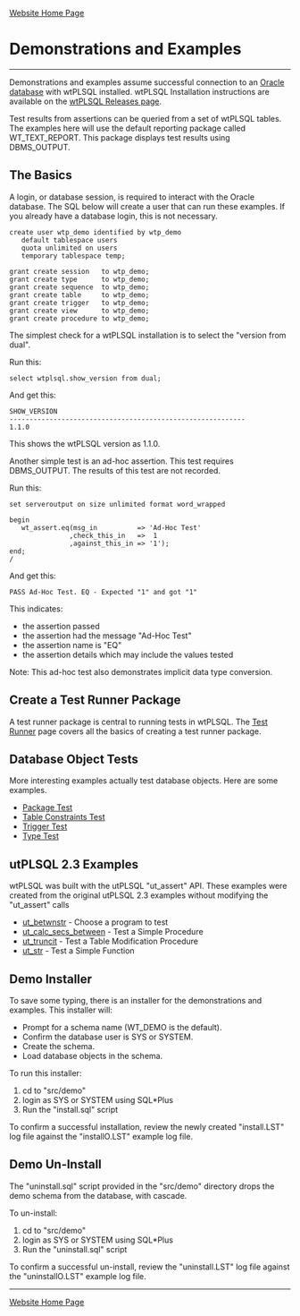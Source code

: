 [Website Home Page](../README.md)

# Demonstrations and Examples

---

Demonstrations and examples assume successful connection to an [Oracle database](http://www.oracle.com/technetwork/database/database-technologies/express-edition/overview/index.html) with wtPLSQL installed. wtPLSQL Installation instructions are available on the [wtPLSQL Releases page](https://github.com/DDieterich/wtPLSQL/releases).

Test results from assertions can be queried from a set of wtPLSQL tables. The examples here will use the default reporting package called WT_TEXT_REPORT.  This package displays test results using DBMS_OUTPUT.

## The Basics

A login, or database session, is required to interact with the Oracle database.  The SQL below will create a user that can run these examples.  If you already have a database login, this is not necessary.

```
create user wtp_demo identified by wtp_demo
   default tablespace users
   quota unlimited on users
   temporary tablespace temp;

grant create session   to wtp_demo;
grant create type      to wtp_demo;
grant create sequence  to wtp_demo;
grant create table     to wtp_demo;
grant create trigger   to wtp_demo;
grant create view      to wtp_demo;
grant create procedure to wtp_demo;
```

The simplest check for a wtPLSQL installation is to select the "version from dual".

Run this:

```
select wtplsql.show_version from dual;
```

And get this:

```
SHOW_VERSION
-----------------------------------------------------------
1.1.0
```

This shows the wtPLSQL version as 1.1.0.

Another simple test is an ad-hoc assertion. This test requires DBMS_OUTPUT. The results of this test are not recorded.

Run this:

```
set serveroutput on size unlimited format word_wrapped

begin
   wt_assert.eq(msg_in          => 'Ad-Hoc Test'
               ,check_this_in   =>  1
               ,against_this_in => '1');
end;
/
```

And get this:

```
PASS Ad-Hoc Test. EQ - Expected "1" and got "1"
```

This indicates:
 * the assertion passed
 * the assertion had the message "Ad-Hoc Test"
 * the assertion name is "EQ"
 * the assertion details which may include the values tested

Note: This ad-hoc test also demonstrates implicit data type conversion.

## Create a Test Runner Package

A test runner package is central to running tests in wtPLSQL.  The [Test Runner](Test-Runner.md) page covers all the basics of creating a test runner package.

## Database Object Tests
More interesting examples actually test database objects. Here are some examples.
* [Package Test](Package-Test.md)
* [Table Constraints Test](Table-Test.md)
* [Trigger Test](Trigger-Test.md)
* [Type Test](Type-Test.md)

## utPLSQL 2.3 Examples
wtPLSQL was built with the utPLSQL "ut_assert" API.  These examples were created from the original utPLSQL 2.3 examples without modifying the "ut_assert" calls

* [ut_betwnstr](ut_betwnstr.md) - Choose a program to test
* [ut_calc_secs_between](ut_calc_secs_between.md) - Test a Simple Procedure
* [ut_truncit](ut_truncit.md) - Test a Table Modification Procedure
* [ut_str](ut_str.md) - Test a Simple Function

## Demo Installer
To save some typing, there is an installer for the demonstrations and examples.  This installer will:
* Prompt for a schema name (WT_DEMO is the default).
* Confirm the database user is SYS or SYSTEM.
* Create the schema.
* Load database objects in the schema.

To run this installer:
1. cd to "src/demo"
1. login as SYS or SYSTEM using SQL*Plus
1. Run the "install.sql" script

To confirm a successful installation, review the newly created "install.LST" log file against the "installO.LST" example log file.

## Demo Un-Install

The "uninstall.sql" script provided in the "src/demo" directory drops the demo schema from the database, with cascade.

To un-install:
1. cd to "src/demo"
1. login as SYS or SYSTEM using SQL*Plus
1. Run the "uninstall.sql" script


To confirm a successful un-install, review the "uninstall.LST" log file against the "uninstallO.LST" example log file.

---
[Website Home Page](../README.md)